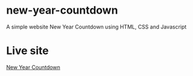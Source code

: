 # new-year-countdown
A simple website New Year Countdown using HTML, CSS and Javascript

# Live site
[New Year Countdown](https://new-year-countdown.onrender.com/)
